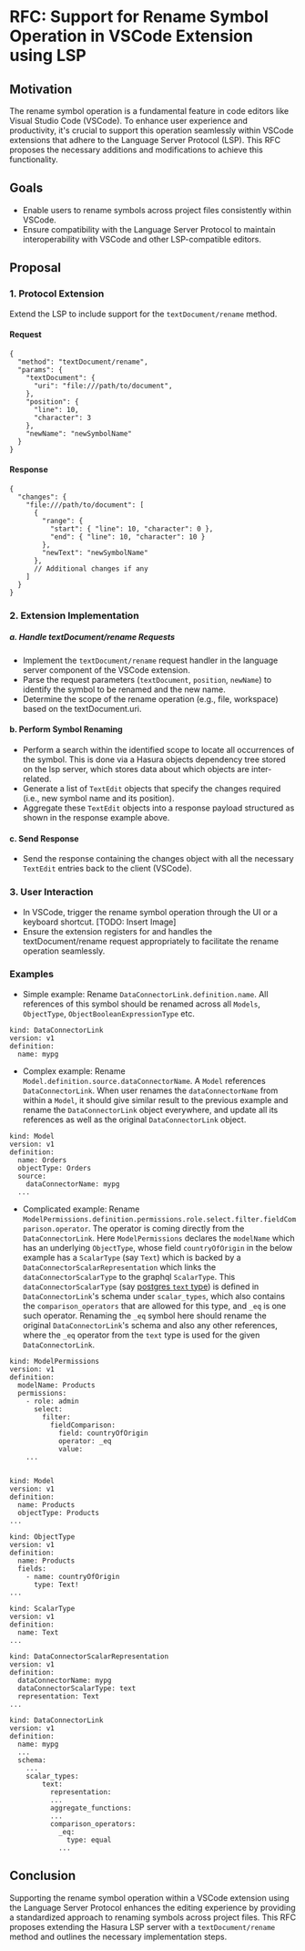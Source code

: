 # RFC: Support for Rename Symbol Operation in VSCode Extension using LSP

## Motivation

The rename symbol operation is a fundamental feature in code editors like Visual Studio Code (VSCode). To enhance user experience and productivity, it's crucial to support this operation seamlessly within VSCode extensions that adhere to the Language Server Protocol (LSP). This RFC proposes the necessary additions and modifications to achieve this functionality.

## Goals

- Enable users to rename symbols across project files consistently within VSCode.
- Ensure compatibility with the Language Server Protocol to maintain interoperability with VSCode and other LSP-compatible editors.

## Proposal

### 1. Protocol Extension

Extend the LSP to include support for the `textDocument/rename` method.

#### Request

```
{
  "method": "textDocument/rename",
  "params": {
    "textDocument": {
      "uri": "file:///path/to/document",
    },
    "position": {
      "line": 10,
      "character": 3
    },
    "newName": "newSymbolName"
  }
}
```

#### Response

```
{
  "changes": {
    "file:///path/to/document": [
      {
        "range": {
          "start": { "line": 10, "character": 0 },
          "end": { "line": 10, "character": 10 }
        },
        "newText": "newSymbolName"
      },
      // Additional changes if any
    ]
  }
}
```

### 2. Extension Implementation

##### a. Handle textDocument/rename Requests

- Implement the `textDocument/rename` request handler in the language server component of the VSCode extension.
- Parse the request parameters (`textDocument`, `position`, `newName`) to identify the symbol to be renamed and the new name.
- Determine the scope of the rename operation (e.g., file, workspace) based on the textDocument.uri.

#### b. Perform Symbol Renaming

- Perform a search within the identified scope to locate all occurrences of the symbol. This is done via a Hasura objects dependency tree stored on the lsp server, which stores data about which objects are inter-related.
- Generate a list of `TextEdit` objects that specify the changes required (i.e., new symbol name and its position).
- Aggregate these `TextEdit` objects into a response payload structured as shown in the response example above.

#### c. Send Response

- Send the response containing the changes object with all the necessary `TextEdit` entries back to the client (VSCode).

### 3. User Interaction

- In VSCode, trigger the rename symbol operation through the UI or a keyboard shortcut.
  [TODO: Insert Image]
- Ensure the extension registers for and handles the textDocument/rename request appropriately to facilitate the rename operation seamlessly.

### Examples

- Simple example: Rename `DataConnectorLink.definition.name`. All references of this symbol should be renamed across all `Models`, `ObjectType`, `ObjectBooleanExpressionType` etc.

```
kind: DataConnectorLink
version: v1
definition:
  name: mypg
```

- Complex example: Rename `Model.definition.source.dataConnectorName`. A `Model` references `DataConnectorLink`. When user renames the `dataConnectorName` from within a `Model`, it should give similar result to the previous example and rename the `DataConnectorLink` object everywhere, and update all its references as well as the original `DataConnectorLink` object.

```
kind: Model
version: v1
definition:
  name: Orders
  objectType: Orders
  source:
    dataConnectorName: mypg
  ...
```

- Complicated example: Rename `ModelPermissions.definition.permissions.role.select.filter.fieldComparison.operator`. The operator is coming directly from the `DataConnectorLink`. Here `ModelPermissions` declares the `modelName` which has an underlying `ObjectType`, whose field `countryOfOrigin` in the below example has a `ScalarType` (say `Text`) which is backed by a
  `DataConnectorScalarRepresentation` which links the `dataConnectorScalarType` to the graphql `ScalarType`. This `dataConnectorScalarType` (say [postgres `text` type](https://www.postgresql.org/docs/current/datatype-character.html)) is
  defined in `DataConnectorLink`'s schema under `scalar_types`, which also contains the `comparison_operators` that are allowed for this type, and `_eq` is one such operator. Renaming the `_eq` symbol here should rename the original `DataConnectorLink`'s schema and also any other references, where the `_eq` operator from the `text` type is used for the given `DataConnectorLink`.

```
kind: ModelPermissions
version: v1
definition:
  modelName: Products
  permissions:
    - role: admin
      select:
        filter:
          fieldComparison:
            field: countryOfOrigin
            operator: _eq
            value:
    ...


kind: Model
version: v1
definition:
  name: Products
  objectType: Products
...

kind: ObjectType
version: v1
definition:
  name: Products
  fields:
    - name: countryOfOrigin
      type: Text!
...

kind: ScalarType
version: v1
definition:
  name: Text
...

kind: DataConnectorScalarRepresentation
version: v1
definition:
  dataConnectorName: mypg
  dataConnectorScalarType: text
  representation: Text
...

kind: DataConnectorLink
version: v1
definition:
  name: mypg
  ...
  schema:
    ...
    scalar_types:
        text:
          representation:
          ...
          aggregate_functions:
          ...
          comparison_operators:
            _eq:
              type: equal
            ...

```

## Conclusion

Supporting the rename symbol operation within a VSCode extension using the Language Server Protocol enhances the editing experience by providing a standardized approach to renaming symbols across project files. This RFC proposes extending the Hasura LSP server with a `textDocument/rename` method and outlines the necessary implementation steps.
